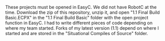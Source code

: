 These projects must be opened in EasyC. We did not have RobotC at the time. Download the zip of this repository, unzip it, and open "1.1 Final Build Basic.ECPX" in the "1.1 Final Build Basic" folder with the open project function in EasyC. I had to write different pieces of code depending on where my team started. Forks of my latest version (1.1) depend on where I started and are stored in the "Situational Compiles of Source" folder.